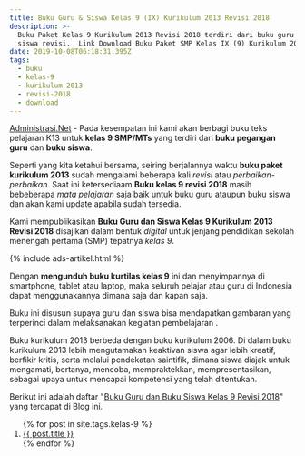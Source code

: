 ```yaml
---
title: Buku Guru & Siswa Kelas 9 (IX) Kurikulum 2013 Revisi 2018
description: >-
  Buku Paket Kelas 9 Kurikulum 2013 Revisi 2018 terdiri dari buku guru dan buku
  siswa revisi.  Link Download Buku Paket SMP Kelas IX (9) Kurikulum 2013 Revsi.
date: 2019-10-08T06:18:31.395Z
tags:
  - buku
  - kelas-9
  - kurikulum-2013
  - revisi-2018
  - download
---
```


[Administrasi.Net](/ "Administrasi.Net") - Pada kesempatan ini kami akan berbagi buku teks pelajaran K13 untuk **kelas 9 SMP/MTs** yang terdiri dari **buku pegangan guru** dan **buku siswa**. 

Seperti yang kita ketahui bersama, seiring berjalannya waktu **buku paket kurikulum 2013** sudah mengalami beberapa kali *revisi* atau *perbaikan-perbaikan*. Saat ini ketersediaam **Buku kelas 9 revisi 2018** masih bebeberapa *mata pelajaran* saja baik untuk buku guru ataupun buku siswa dan akan kami update apabila sudah tersedia.

Kami mempublikasikan **Buku Guru dan Siswa Kelas 9 Kurikulum 2013 Revisi 2018** disajikan dalam bentuk *digital* untuk jenjang pendidikan sekolah menengah pertama (SMP) tepatnya *kelas 9*.

{% include ads-artikel.html %}

Dengan **mengunduh buku kurtilas kelas 9** ini dan menyimpannya di smartphone, tablet atau laptop, maka seluruh pelajar atau guru di Indonesia dapat menggunakannya dimana saja dan kapan saja.

Buku ini disusun supaya guru dan siswa bisa mendapatkan gambaran yang terperinci dalam melaksanakan kegiatan pembelajaran
.

Buku kurikulum 2013 berbeda dengan buku kurikulum 2006. Di dalam buku kurikulum 2013 lebih mengutamakan keaktivan siswa agar lebih kreatif, berfikir kritis, serta melalui pendekatan saintifik, dimana siswa diajak untuk mengamati, bertanya, mencoba, mempraktekkan, mempresentasikan, sebagai upaya untuk mencapai kompetensi yang telah ditentukan.

Berikut ini adalah daftar "[Buku Guru dan Buku Siswa Kelas 9 Revisi 2018](/bsd/buku-kelas-9-kurikulum-2013-revisi-2018 "Buku Kelas 9 Kurikulum 2013 Revisi 2018")" yang terdapat di Blog ini.

<ol class="arti">
  {% for post in site.tags.kelas-9 %}
<li class="{% if page.title == post.title %}current{% endif %}">
<a href="{{ post.url }}" title="{{ post.title }}">{{ post.title }}</a>
</li>
{% endfor %}
</ol>

